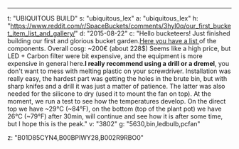 ---
t: "UBIQUITOUS BUILD"
s: "ubiquitous_lex"
a: "ubiquitous_lex"
h: "https://www.reddit.com/r/SpaceBuckets/comments/3hyl0q/our_first_bucket_item_list_and_gallery/"
d: "2015-08-22"
c: "Hello bucketeers! Just finished building our first and glorious bucket garden.</strong><a href='https://www.reddit.com/r/SpaceBuckets/comments/3hyl0q/our_first_bucket_item_list_and_gallery/'>Here you have a list </a>of the components. Overall cosg: ~200€ (about 228$) Seems like a high price, but LED + Carbon filter were bit expensive, and the equipment is more expensive in general here.<strong>I really recommend using a drill or a dremel</strong>, you don't want to mess with melting plastic on your screwdriver. Installation was really easy, the hardest part was getting the holes in the brute bin, but with sharp knifes and a drill it was just a matter of patience. The latter was also needed for the silicone to dry (used it to mount the fan on top). At the moment, we run a test to see how the temperatures develop. On the direct top we have ~29°C (~84°F), on the bottom (top of the plant pot) we have 26°C (~79°F) after 30min, will continue and see how it is after some time, but I hope this is the peak."
v: "3802"
g: "5630,bin,ledbulb,pcfan"

z: "B01D85CYN4,B00BPIWY28,B002R9RBO0"
